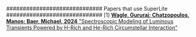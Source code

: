 #############################
Papers that use SuperLite
#############################
[1] [**Wagle, Gururaj; Chatzopoulos, Manos; Baer, Michael, 2024** "Spectroscopic Modeling of Luminous Transients Powered by H-Rich and He-Rich Circumstellar Interaction"](https://arxiv.org/abs/2411.11517)
